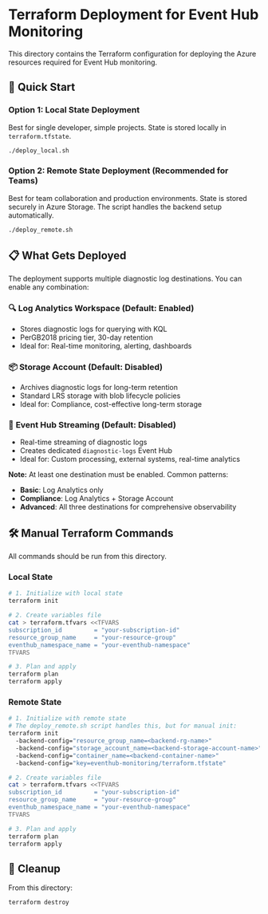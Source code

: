 # Terraform Deployment for Event Hub Monitoring

This directory contains the Terraform configuration for deploying the Azure resources required for Event Hub monitoring.

## 🚀 Quick Start

### Option 1: Local State Deployment

Best for single developer, simple projects. State is stored locally in `terraform.tfstate`.

```bash
./deploy_local.sh
```

### Option 2: Remote State Deployment (Recommended for Teams)

Best for team collaboration and production environments. State is stored securely in Azure Storage. The script handles the backend setup automatically.

```bash
./deploy_remote.sh
```

## 📋 What Gets Deployed

The deployment supports multiple diagnostic log destinations. You can enable any combination:

### 🔍 **Log Analytics Workspace** (Default: Enabled)
- Stores diagnostic logs for querying with KQL
- PerGB2018 pricing tier, 30-day retention
- Ideal for: Real-time monitoring, alerting, dashboards

### 📦 **Storage Account** (Default: Disabled)
- Archives diagnostic logs for long-term retention
- Standard LRS storage with blob lifecycle policies
- Ideal for: Compliance, cost-effective long-term storage

### 🔄 **Event Hub Streaming** (Default: Disabled)
- Real-time streaming of diagnostic logs
- Creates dedicated `diagnostic-logs` Event Hub
- Ideal for: Custom processing, external systems, real-time analytics

**Note:** At least one destination must be enabled. Common patterns:
- **Basic**: Log Analytics only
- **Compliance**: Log Analytics + Storage Account
- **Advanced**: All three destinations for comprehensive observability

## 🛠️ Manual Terraform Commands

All commands should be run from this directory.

### Local State

```bash
# 1. Initialize with local state
terraform init

# 2. Create variables file
cat > terraform.tfvars <<TFVARS
subscription_id         = "your-subscription-id"
resource_group_name     = "your-resource-group"
eventhub_namespace_name = "your-eventhub-namespace"
TFVARS

# 3. Plan and apply
terraform plan
terraform apply
```

### Remote State

```bash
# 1. Initialize with remote state
# The deploy_remote.sh script handles this, but for manual init:
terraform init 
  -backend-config="resource_group_name=<backend-rg-name>" 
  -backend-config="storage_account_name=<backend-storage-account-name>" 
  -backend-config="container_name=<backend-container-name>" 
  -backend-config="key=eventhub-monitoring/terraform.tfstate"

# 2. Create variables file
cat > terraform.tfvars <<TFVARS
subscription_id         = "your-subscription-id"
resource_group_name     = "your-resource-group"
eventhub_namespace_name = "your-eventhub-namespace"
TFVARS

# 3. Plan and apply
terraform plan
terraform apply
```

## 🧹 Cleanup

From this directory:

```bash
terraform destroy
```
